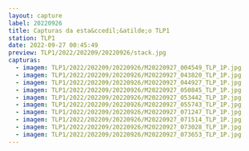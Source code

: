 ```yaml
---
layout: capture
label: 20220926
title: Capturas da esta&ccedil;&atilde;o TLP1
station: TLP1
date: 2022-09-27 00:45:49
preview: TLP1/2022/202209/20220926/stack.jpg
capturas:
  - imagem: TLP1/2022/202209/20220926/M20220927_004549_TLP_1P.jpg
  - imagem: TLP1/2022/202209/20220926/M20220927_043820_TLP_1P.jpg
  - imagem: TLP1/2022/202209/20220926/M20220927_044927_TLP_1P.jpg
  - imagem: TLP1/2022/202209/20220926/M20220927_050845_TLP_1P.jpg
  - imagem: TLP1/2022/202209/20220926/M20220927_053442_TLP_1P.jpg
  - imagem: TLP1/2022/202209/20220926/M20220927_055743_TLP_1P.jpg
  - imagem: TLP1/2022/202209/20220926/M20220927_071247_TLP_1P.jpg
  - imagem: TLP1/2022/202209/20220926/M20220927_071514_TLP_1P.jpg
  - imagem: TLP1/2022/202209/20220926/M20220927_073028_TLP_1P.jpg
  - imagem: TLP1/2022/202209/20220926/M20220927_073653_TLP_1P.jpg
---
```

